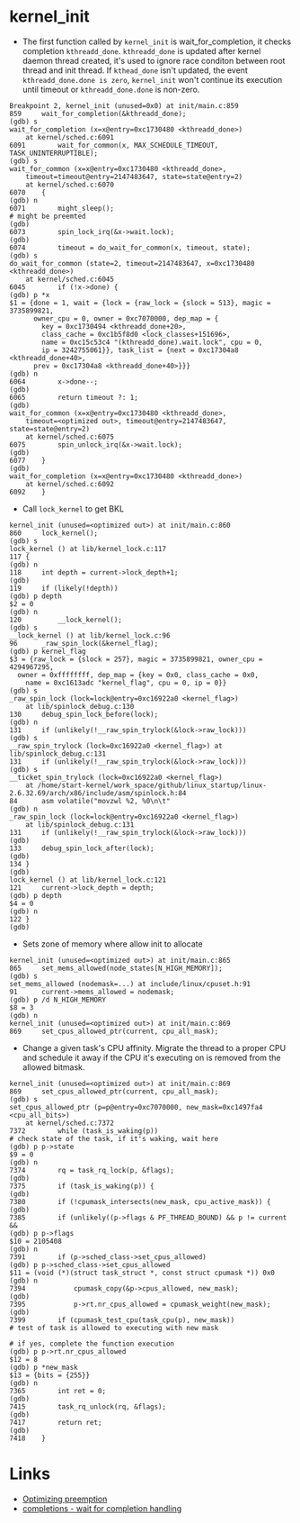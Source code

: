 # kernel_init

* The first function called by `kernel_init` is wait_for_completion, it checks completion `kthreadd_done`. `kthreadd_done` is updated after kernel daemon thread created, it's used to ignore race conditon between root thread and init thread. If `kthead_done` isn't updated, the event `kthreadd_done.done is zero`, `kernel_init` won't continue its execution until timeout or `kthreadd_done.done` is non-zero.

```kernel_init
Breakpoint 2, kernel_init (unused=0x0) at init/main.c:859
859		wait_for_completion(&kthreadd_done);
(gdb) s
wait_for_completion (x=x@entry=0xc1730480 <kthreadd_done>)
    at kernel/sched.c:6091
6091		wait_for_common(x, MAX_SCHEDULE_TIMEOUT, TASK_UNINTERRUPTIBLE);
(gdb) s
wait_for_common (x=x@entry=0xc1730480 <kthreadd_done>, 
    timeout=timeout@entry=2147483647, state=state@entry=2)
    at kernel/sched.c:6070
6070	{
(gdb) n
6071		might_sleep();                                                    # might be preemted
(gdb) 
6073		spin_lock_irq(&x->wait.lock);
(gdb) 
6074		timeout = do_wait_for_common(x, timeout, state);
(gdb) s
do_wait_for_common (state=2, timeout=2147483647, x=0xc1730480 <kthreadd_done>)
    at kernel/sched.c:6045
6045		if (!x->done) {
(gdb) p *x
$1 = {done = 1, wait = {lock = {raw_lock = {slock = 513}, magic = 3735899821, 
      owner_cpu = 0, owner = 0xc7070000, dep_map = {
        key = 0xc1730494 <kthreadd_done+20>, 
        class_cache = 0xc1b5f8d0 <lock_classes+151696>, 
        name = 0xc15c53c4 "(kthreadd_done).wait.lock", cpu = 0, 
        ip = 3242755061}}, task_list = {next = 0xc17304a8 <kthreadd_done+40>, 
      prev = 0xc17304a8 <kthreadd_done+40>}}}
(gdb) n
6064		x->done--;
(gdb) 
6065		return timeout ?: 1;
(gdb) 
wait_for_common (x=x@entry=0xc1730480 <kthreadd_done>, 
    timeout=<optimized out>, timeout@entry=2147483647, state=state@entry=2)
    at kernel/sched.c:6075
6075		spin_unlock_irq(&x->wait.lock);
(gdb) 
6077	}
(gdb) 
wait_for_completion (x=x@entry=0xc1730480 <kthreadd_done>)
    at kernel/sched.c:6092
6092	}
```

* Call `lock_kernel` to get BKL

```lock_kernel
kernel_init (unused=<optimized out>) at init/main.c:860
860		lock_kernel();
(gdb) s
lock_kernel () at lib/kernel_lock.c:117
117	{
(gdb) n
118		int depth = current->lock_depth+1;
(gdb) 
119		if (likely(!depth))
(gdb) p depth
$2 = 0
(gdb) n
120			__lock_kernel();
(gdb) s
__lock_kernel () at lib/kernel_lock.c:96
96		_raw_spin_lock(&kernel_flag);
(gdb) p kernel_flag 
$3 = {raw_lock = {slock = 257}, magic = 3735899821, owner_cpu = 4294967295, 
  owner = 0xffffffff, dep_map = {key = 0x0, class_cache = 0x0, 
    name = 0xc1613adc "kernel_flag", cpu = 0, ip = 0}}
(gdb) s
_raw_spin_lock (lock=lock@entry=0xc16922a0 <kernel_flag>)
    at lib/spinlock_debug.c:130
130		debug_spin_lock_before(lock);
(gdb) n
131		if (unlikely(!__raw_spin_trylock(&lock->raw_lock)))
(gdb) s
__raw_spin_trylock (lock=0xc16922a0 <kernel_flag>) at lib/spinlock_debug.c:131
131		if (unlikely(!__raw_spin_trylock(&lock->raw_lock)))
(gdb) s
__ticket_spin_trylock (lock=0xc16922a0 <kernel_flag>)
    at /home/start-kernel/work_space/github/linux_startup/linux-2.6.32.69/arch/x86/include/asm/spinlock.h:84
84		asm volatile("movzwl %2, %0\n\t"
(gdb) n
_raw_spin_lock (lock=lock@entry=0xc16922a0 <kernel_flag>)
    at lib/spinlock_debug.c:131
131		if (unlikely(!__raw_spin_trylock(&lock->raw_lock)))
(gdb) 
133		debug_spin_lock_after(lock);
(gdb) 
134	}
(gdb) 
lock_kernel () at lib/kernel_lock.c:121
121		current->lock_depth = depth;
(gdb) p depth
$4 = 0
(gdb) n
122	}
(gdb) 
```

* Sets zone of memory where allow init to allocate

```
kernel_init (unused=<optimized out>) at init/main.c:865
865		set_mems_allowed(node_states[N_HIGH_MEMORY]);
(gdb) s
set_mems_allowed (nodemask=...) at include/linux/cpuset.h:91
91		current->mems_allowed = nodemask;
(gdb) p /d N_HIGH_MEMORY
$8 = 3
(gdb) n
kernel_init (unused=<optimized out>) at init/main.c:869
869		set_cpus_allowed_ptr(current, cpu_all_mask);
```

* Change a given task's CPU affinity. Migrate the thread to a proper CPU and schedule it away if the CPU it's executing on is removed from the allowed bitmask.

```
kernel_init (unused=<optimized out>) at init/main.c:869
869		set_cpus_allowed_ptr(current, cpu_all_mask);
(gdb) s
set_cpus_allowed_ptr (p=p@entry=0xc7070000, new_mask=0xc1497fa4 <cpu_all_bits>)
    at kernel/sched.c:7372
7372		while (task_is_waking(p))                                           # check state of the task, if it's waking, wait here
(gdb) p p->state
$9 = 0
(gdb) n
7374		rq = task_rq_lock(p, &flags);
(gdb) 
7375		if (task_is_waking(p)) {
(gdb) 
7380		if (!cpumask_intersects(new_mask, cpu_active_mask)) {
(gdb) 
7385		if (unlikely((p->flags & PF_THREAD_BOUND) && p != current &&
(gdb) p p->flags
$10 = 2105408
(gdb) n
7391		if (p->sched_class->set_cpus_allowed)
(gdb) p p->sched_class->set_cpus_allowed
$11 = (void (*)(struct task_struct *, const struct cpumask *)) 0x0
(gdb) n
7394			cpumask_copy(&p->cpus_allowed, new_mask);
(gdb) 
7395			p->rt.nr_cpus_allowed = cpumask_weight(new_mask);
(gdb) 
7399		if (cpumask_test_cpu(task_cpu(p), new_mask))                        # test of task is allowed to executing with new mask
                                                                                # if yes, complete the function execution
(gdb) p p->rt.nr_cpus_allowed
$12 = 8
(gdb) p *new_mask
$13 = {bits = {255}}
(gdb) n
7365		int ret = 0;
(gdb) 
7415		task_rq_unlock(rq, &flags);
(gdb) 
7417		return ret;
(gdb) 
7418	}
```

# Links
* [Optimizing preemption](https://lwn.net/Articles/563185/)
* [completions - wait for completion handling](https://www.kernel.org/doc/Documentation/scheduler/completion.txt)
